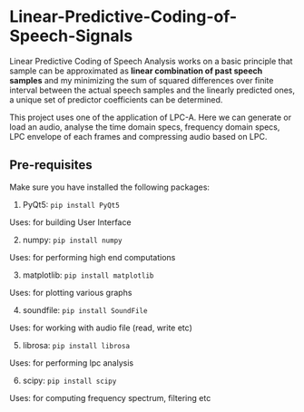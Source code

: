 # Linear-Predictive-Coding-of-Speech-Signals

Linear Predictive Coding of Speech Analysis works on a basic principle that sample can be approximated as **linear combination of past speech samples** and my minimizing the sum of squared differences over finite interval between the actual speech samples and the linearly predicted ones, a unique set of predictor coefficients can be determined.

This project uses one of the application of LPC-A. Here we can generate or load an audio, analyse the time domain specs, frequency domain specs, LPC envelope of each frames and compressing audio based on LPC.

## Pre-requisites
Make sure you have installed the following packages:

1) PyQt5: ```pip install PyQt5```

Uses: for building User Interface

2) numpy: ```pip install numpy```

Uses: for performing high end computations

3) matplotlib: ```pip install matplotlib```

Uses: for plotting various graphs

4) soundfile: ```pip install SoundFile```

Uses: for working with audio file (read, write etc)

5) librosa: ```pip install librosa```

Uses: for performing lpc analysis

6) scipy: ```pip install scipy```

Uses: for computing frequency spectrum, filtering etc
